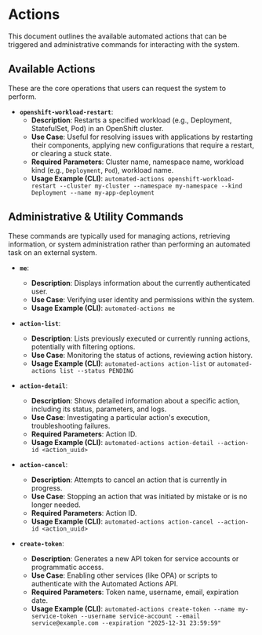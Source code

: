 # Actions

This document outlines the available automated actions that can be triggered and administrative commands for interacting with the system.

## Available Actions

These are the core operations that users can request the system to perform.

* **`openshift-workload-restart`**:
  * **Description**: Restarts a specified workload (e.g., Deployment, StatefulSet, Pod) in an OpenShift cluster.
  * **Use Case**: Useful for resolving issues with applications by restarting their components, applying new configurations that require a restart, or clearing a stuck state.
  * **Required Parameters**: Cluster name, namespace name, workload kind (e.g., `Deployment`, `Pod`), workload name.
  * **Usage Example (CLI)**: `automated-actions openshift-workload-restart --cluster my-cluster --namespace my-namespace --kind Deployment --name my-app-deployment`

## Administrative & Utility Commands

These commands are typically used for managing actions, retrieving information, or system administration rather than performing an automated task on an external system.

* **`me`**:
  * **Description**: Displays information about the currently authenticated user.
  * **Use Case**: Verifying user identity and permissions within the system.
  * **Usage Example (CLI)**: `automated-actions me`

* **`action-list`**:
  * **Description**: Lists previously executed or currently running actions, potentially with filtering options.
  * **Use Case**: Monitoring the status of actions, reviewing action history.
  * **Usage Example (CLI)**: `automated-actions action-list` or `automated-actions list --status PENDING`

* **`action-detail`**:
  * **Description**: Shows detailed information about a specific action, including its status, parameters, and logs.
  * **Use Case**: Investigating a particular action's execution, troubleshooting failures.
  * **Required Parameters**: Action ID.
  * **Usage Example (CLI)**: `automated-actions action-detail --action-id <action_uuid>`

* **`action-cancel`**:
  * **Description**: Attempts to cancel an action that is currently in progress.
  * **Use Case**: Stopping an action that was initiated by mistake or is no longer needed.
  * **Required Parameters**: Action ID.
  * **Usage Example (CLI)**: `automated-actions action-cancel --action-id <action_uuid>`

* **`create-token`**:
  * **Description**: Generates a new API token for service accounts or programmatic access.
  * **Use Case**: Enabling other services (like OPA) or scripts to authenticate with the Automated Actions API.
  * **Required Parameters**: Token name, username, email, expiration date.
  * **Usage Example (CLI)**: `automated-actions create-token --name my-service-token --username service-account --email service@example.com --expiration "2025-12-31 23:59:59"`
